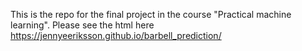 This is the repo for the final project in the course "Practical machine learning". Please see the html here
https://jennyeeriksson.github.io/barbell_prediction/